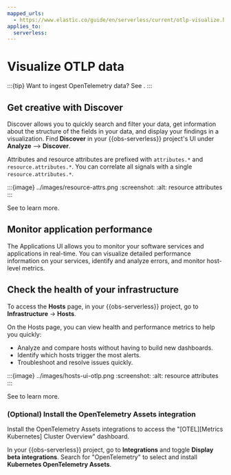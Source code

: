 ```yaml
---
mapped_urls:
  - https://www.elastic.co/guide/en/serverless/current/otlp-visualize.html
applies_to:
  serverless:
---
```


# Visualize OTLP data

:::{tip}
Want to ingest OpenTelemetry data? See [](/solutions/observability/get-started/quickstart-elastic-cloud-otel-endpoint.md).
:::

## Get creative with Discover

Discover allows you to quickly search and filter your data, get information about the structure of the fields in your data, and display your findings in a visualization.
Find **Discover** in your {{obs-serverless}} project's UI under **Analyze** --> **Discover**.

Attributes and resource attributes are prefixed with `attributes.*` and `resource.attributes.*`.
You can correlate all signals with a single `resource.attributes.*`.

:::{image} ../images/resource-attrs.png
:screenshot:
:alt: resource attributes
:::

See [](/explore-analyze/discover.md) to learn more.

## Monitor application performance

The Applications UI allows you to monitor your software services and applications in real-time. You can visualize detailed performance information on your services, identify and analyze errors, and monitor host-level metrics.

## Check the health of your infrastructure

To access the **Hosts** page, in your {{obs-serverless}} project, go to
**Infrastructure** → **Hosts**.

On the Hosts page, you can view health and performance metrics to help you quickly:

* Analyze and compare hosts without having to build new dashboards.
* Identify which hosts trigger the most alerts.
* Troubleshoot and resolve issues quickly.

:::{image} ../images/hosts-ui-otlp.png
:screenshot:
:alt: resource attributes
:::

See [](/solutions/observability/infra-and-hosts/analyze-compare-hosts.md) to learn more.

### (Optional) Install the OpenTelemetry Assets integration

Install the OpenTelemetry Assets integrations to access the "[OTEL][Metrics Kubernetes] Cluster Overview" dashboard.

In your {{obs-serverless}} project, go to **Integrations** and toggle **Display beta integrations**.
Search for "OpenTelemetry" to select and install **Kubernetes OpenTelemetry Assets**.